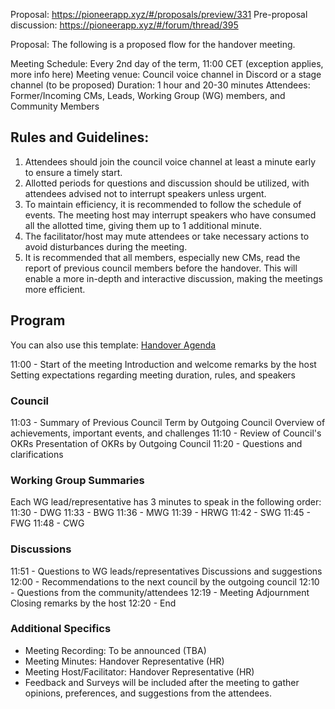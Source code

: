 Proposal: https://pioneerapp.xyz/#/proposals/preview/331
Pre-proposal discussion: https://pioneerapp.xyz/#/forum/thread/395

Proposal: The following is a proposed flow for the handover meeting.

Meeting Schedule: Every 2nd day of the term, 11:00 CET (exception applies, more info here)
Meeting venue: Council voice channel in Discord or a stage channel (to be proposed)
Duration: 1 hour and 20-30 minutes 
Attendees: Former/Incoming CMs, Leads, Working Group (WG) members, and Community Members

## Rules and Guidelines:
1.  Attendees should join the council voice channel at least a minute early to ensure a timely start.
2.  Allotted periods for questions and discussion should be utilized, with attendees advised not to interrupt speakers unless urgent.
3.  To maintain efficiency, it is recommended to follow the schedule of events. The meeting host may interrupt speakers who have consumed all the allotted time, giving them up to 1 additional minute.
4.  The facilitator/host may mute attendees or take necessary actions to avoid disturbances during the meeting.
5.  It is recommended that all members, especially new CMs, read the report of previous council members before the handover. This will enable a more in-depth and interactive discussion, making the meetings more efficient.

## Program

You can also use this template: [Handover Agenda](../templates/Handover_Agenda.md)

11:00 - Start of the meeting
Introduction and welcome remarks by the host
Setting expectations regarding meeting duration, rules, and speakers

### Council

11:03 - Summary of Previous Council Term by Outgoing Council
Overview of achievements, important events, and challenges 
11:10 - Review of Council's OKRs
Presentation of OKRs by Outgoing Council 
11:20 - Questions and clarifications

### Working Group Summaries

Each WG lead/representative has 3 minutes to speak in the following order: 
11:30 - DWG 
11:33 - BWG 
11:36 - MWG 
11:39 - HRWG 
11:42 - SWG 
11:45 - FWG 
11:48 - CWG

### Discussions

11:51 - Questions to WG leads/representatives
Discussions and suggestions
12:00 - Recommendations to the next council by the outgoing council 
12:10 - Questions from the community/attendees 
12:19 - Meeting Adjournment
Closing remarks by the host 
12:20 - End

### Additional Specifics
*   Meeting Recording: To be announced (TBA)
*   Meeting Minutes: Handover Representative (HR)
*   Meeting Host/Facilitator: Handover Representative (HR)
*   Feedback and Surveys will be included after the meeting to gather opinions, preferences, and suggestions from the attendees.